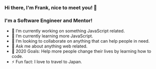 ### Hi there, I'm Frank, nice to meet you! 👋

### I'm a Software Engineer and Mentor!

- 🔭  I’m currently working on something JavaScript related.
- 🌱  I’m currently learning more JavaScript.
- 👯  I’m looking to collaborate on anything that can help people in need.
- 💬  Ask me about anything web related.
- 🥅  2020 Goals: Help more people change their lives by learning how to code.
- ⚡ Fun fact: I love to travel to Japan.
